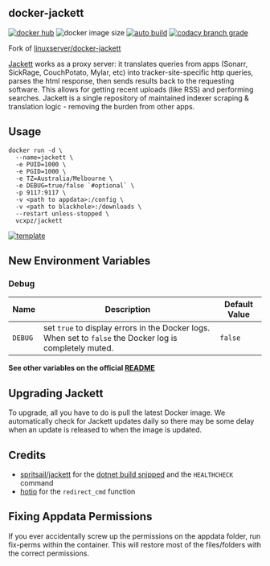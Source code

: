 ## docker-jackett

[![docker hub](https://img.shields.io/badge/docker_hub-link-blue?style=for-the-badge&logo=docker)](https://hub.docker.com/r/vcxpz/jackett) ![docker image size](https://img.shields.io/docker/image-size/vcxpz/jackett?style=for-the-badge&logo=docker) [![auto build](https://img.shields.io/badge/docker_builds-automated-blue?style=for-the-badge&logo=docker?color=d1aa67)](https://github.com/hydazz/docker-jackett/actions?query=workflow%3A"Auto+Builder+CI") [![codacy branch grade](https://img.shields.io/codacy/grade/2ddd07b48fe346bf85845f4b653fc0fb/main?style=for-the-badge&logo=codacy)](https://app.codacy.com/gh/hydazz/docker-jackett)

Fork of [linuxserver/docker-jackett](https://github.com/linuxserver/docker-jackett/)

[Jackett](https://github.com/Jackett/Jackett) works as a proxy server: it translates queries from apps (Sonarr, SickRage, CouchPotato, Mylar, etc) into tracker-site-specific http queries, parses the html response, then sends results back to the requesting software. This allows for getting recent uploads (like RSS) and performing searches. Jackett is a single repository of maintained indexer scraping & translation logic - removing the burden from other apps.

## Usage

    docker run -d \
      --name=jackett \
      -e PUID=1000 \
      -e PGID=1000 \
      -e TZ=Australia/Melbourne \
      -e DEBUG=true/false `#optional` \
      -p 9117:9117 \
      -v <path to appdata>:/config \
      -v <path to blackhole>:/downloads \
      --restart unless-stopped \
      vcxpz/jackett

[![template](https://img.shields.io/badge/unraid_template-ff8c2f?style=for-the-badge&logo=docker?color=d1aa67)](https://github.com/hydazz/docker-templates/blob/main/hydaz/jackett.xml)

## New Environment Variables

### Debug

| Name    | Description                                                                                              | Default Value |
| ------- | -------------------------------------------------------------------------------------------------------- | ------------- |
| `DEBUG` | set `true` to display errors in the Docker logs. When set to `false` the Docker log is completely muted. | `false`       |

**See other variables on the official [README](https://github.com/linuxserver/docker-jackett/)**

## Upgrading Jackett

To upgrade, all you have to do is pull the latest Docker image. We automatically check for Jackett updates daily so there may be some delay when an update is released to when the image is updated.

## Credits

-   [spritsail/jackett](https://github.com/spritsail/jackett) for the [dotnet build snipped](https://github.com/spritsail/jackett/blob/e7c72dc80489210b774fc8ab67666cc4cc03c9d8/Dockerfile#L8-L19) and the `HEALTHCHECK` command
-   [hotio](https://github.com/hotio) for the `redirect_cmd` function

## Fixing Appdata Permissions

If you ever accidentally screw up the permissions on the appdata folder, run fix-perms within the container. This will restore most of the files/folders with the correct permissions.
